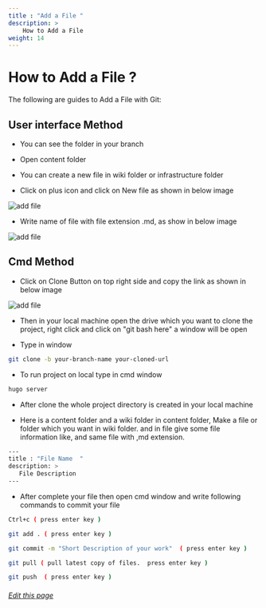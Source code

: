 ```yaml
---
title : "Add a File "
description: >
    How to Add a File 
weight: 14
---
```

#  How to Add a File ?

The following are guides to Add a File  with Git:

## User interface Method

* You can see the folder in your branch

* Open content folder 

* You can create a new file in wiki folder or infrastructure folder

* Click on plus icon and click on New file as shown in below image

 ![add file](/images/documentation/add-file.PNG)

* Write name of file with file extension .md, as show in below image

 ![add file](/images/documentation/add-file_01.PNG)

## Cmd Method

* Click on Clone Button on top right side and copy the link as shown in below image 

 ![add file](/images/documentation/add-file_02.PNG)

 * Then in your local machine open the drive which you want to clone the project, right click and click on "git bash here" a window will be open 

* Type in window 
```bash
git clone -b your-branch-name your-cloned-url
```


* To run project on local type in cmd window
```bash
hugo server
```
* After clone the whole project directory is created in your local machine 

* Here is a content folder and a wiki folder in content folder, Make a file or folder which you want in wiki folder. and in file give some file information like, and same file with ,md extension.

```bash
---
title : "File Name  "
description: >
   File Description 
---
```

* After complete your file then open cmd window and write following commands to commit your file

```bash
Ctrl+c ( press enter key )

git add . ( press enter key )

git commit -m "Short Description of your work"  ( press enter key )

git pull ( pull latest copy of files.  press enter key )

git push  ( press enter key )
```


###### [Edit this page](https://github.com/navy-linux/navylinux.org/blob/main/content/wiki/developer-guide/add-file.md)